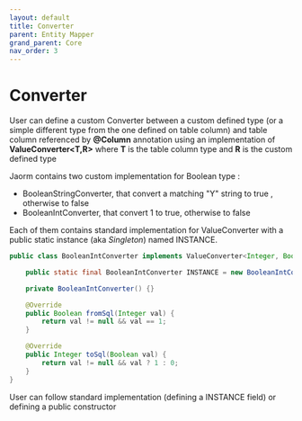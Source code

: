 ```yaml
---
layout: default
title: Converter
parent: Entity Mapper
grand_parent: Core
nav_order: 3
---
```


# Converter

User can define a custom Converter between a custom defined type
(or a simple different type from the one defined on table column) and table column referenced by **@Column** annotation
using an implementation of **ValueConverter<T,R>** where **T** is the table column type and **R** is the custom defined type

Jaorm contains two custom implementation for Boolean type :

- BooleanStringConverter, that convert a matching "Y" string to true , otherwise to false
- BooleanIntConverter, that convert 1 to true, otherwise to false

Each of them contains standard implementation for ValueConverter with a public static instance (aka *Singleton*) named INSTANCE.

```java
public class BooleanIntConverter implements ValueConverter<Integer, Boolean> {

    public static final BooleanIntConverter INSTANCE = new BooleanIntConverter();

    private BooleanIntConverter() {}

    @Override
    public Boolean fromSql(Integer val) {
        return val != null && val == 1;
    }

    @Override
    public Integer toSql(Boolean val) {
        return val != null && val ? 1 : 0;
    }
}
```

<aside class="success">
User can follow standard implementation (defining a INSTANCE field) or defining a public constructor
</aside>
